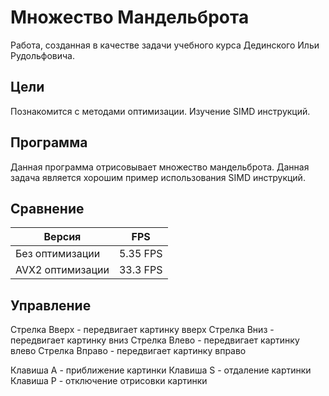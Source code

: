 # Множество Мандельброта
Работа, созданная в качестве задачи учебного курса Дединского Ильи Рудольфовича.

## Цели 
Познакомится с методами оптимизации. Изучение SIMD инструкций.

## Программа 
Данная программа отрисовывает множество мандельброта. Данная задача является хорошим пример использования SIMD инструкций.

## Сравнение

| Версия            |    FPS       |
| ----------------- | ------------ | 
| Без  оптимизации  | 5.35 FPS     |
| AVX2 оптимизации  | 33.3 FPS     |

## Управление

Стрелка Вверх  - передвигает картинку вверх
Стрелка Вниз   - передвигает картинку вниз
Стрелка Влево  - передвигает картинку влево
Стрелка Вправо - передвигает картинку вправо

Клавиша A - приближение картинки
Клавиша S - отдаление картинки
Клавиша P - отключение отрисовки картинки